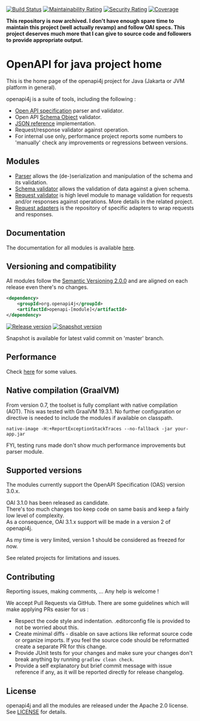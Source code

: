[![Build Status](https://travis-ci.com/openapi4j/openapi4j.svg?branch=master)](https://travis-ci.com/openapi4j/openapi4j)
[![Maintainability Rating](https://sonarcloud.io/api/project_badges/measure?project=org.openapi4j%3Aopenapi4j&metric=sqale_rating)](https://sonarcloud.io/dashboard?id=org.openapi4j%3Aopenapi4j)
[![Security Rating](https://sonarcloud.io/api/project_badges/measure?project=org.openapi4j%3Aopenapi4j&metric=security_rating)](https://sonarcloud.io/dashboard?id=org.openapi4j%3Aopenapi4j)
[![Coverage](https://sonarcloud.io/api/project_badges/measure?project=org.openapi4j%3Aopenapi4j&metric=coverage)](https://sonarcloud.io/dashboard?id=org.openapi4j%3Aopenapi4j)

__This repository is now archived. I don't have enough spare time to maintain this project (well actually revamp) and follow OAI specs. This project deserves much more that I can give to source code and followers to provide appropriate output.__

# OpenAPI for java project home

This is the home page of the openapi4j project for Java (Jakarta or JVM platform in general).

openapi4j is a suite of tools, including the following :
* [Open API specification](https://github.com/OAI/OpenAPI-Specification/blob/master/versions/3.0.3.md) parser and validator.
* Open API [Schema Object](https://github.com/OAI/OpenAPI-Specification/blob/master/versions/3.0.3.md#schemaObject) validator.
* [JSON reference](https://tools.ietf.org/html/draft-pbryan-zyp-json-ref-03) implementation.
* Request/response validator against operation.
* For internal use only, performance project reports some numbers to 'manually' check any improvements or regressions between versions.

## Modules

* [Parser](openapi-parser) allows the (de-)serialization and manipulation of the schema and its validation.
* [Schema validator](openapi-schema-validator) allows the validation of data against a given schema.
* [Request validator](openapi-operation-validator) is high level module to manage validation for requests and/or responses against operations. More details in the related project.
* [Request adapters](openapi-operation-adapters) is the repository of specific adapters to wrap requests and responses.

## Documentation

The documentation for all modules is available [here](https://openapi4j.github.io/openapi4j/).

## Versioning and compatibility

All modules follow the [Semantic Versioning 2.0.0](https://semver.org) and are aligned on each release even there's no changes.

```xml
<dependency>
    <groupId>org.openapi4j</groupId>
    <artifactId>openapi-[module]</artifactId>
</dependency>
```

[![Release version](https://img.shields.io/nexus/r/org.openapi4j/openapi-operation-validator?style=for-the-badge&color=blue&label=Release&server=https%3A%2F%2Foss.sonatype.org)](https://search.maven.org/search?q=g:org.openapi4j)
[![Snapshot version](https://img.shields.io/nexus/s/org.openapi4j/openapi-operation-validator?style=for-the-badge&color=blue&label=Snapshot&server=https%3A%2F%2Foss.sonatype.org)](https://oss.sonatype.org/content/repositories/snapshots/org/openapi4j/)

Snapshot is available for latest valid commit on 'master' branch.

## Performance

Check [here](https://www.openapi4j.org/perf-values.html) for some values.

## Native compilation (GraalVM)

From version 0.7, the toolset is fully compliant with native compilation (AOT).
This was tested with GraalVM 19.3.1.
No further configuration or directive is needed to include the modules if available on classpath.

```shell script
native-image -H:+ReportExceptionStackTraces --no-fallback -jar your-app.jar
```

FYI, testing runs made don't show much performance improvements but parser module.

## Supported versions

The modules currently support the OpenAPI Specification (OAS) version 3.0.x.

OAI 3.1.0 has been released as candidate.  
There's too much changes too keep code on same basis and keep a fairly low level of complexity.  
As a consequence, OAI 3.1.x support will be made in a version 2 of openapi4j.  

As my time is very limited, version 1 should be considered as freezed for now.

See related projects for limitations and issues.

## Contributing

Reporting issues, making comments, ... Any help is welcome !

We accept Pull Requests via GitHub. There are some guidelines which will make applying PRs easier for us :

* Respect the code style and indentation. .editorconfig file is provided to not be worried about this.
* Create minimal diffs - disable on save actions like reformat source code or organize imports. If you feel the source code should be reformatted create a separate PR for this change.
* Provide JUnit tests for your changes and make sure your changes don't break anything by running `gradlew clean check`.
* Provide a self explanatory but brief commit message with issue reference if any, as it will be reported directly for release changelog.

## License

openapi4j and all the modules are released under the Apache 2.0 license. See [LICENSE](https://github.com/openapi4j/openapi4j/blob/master/LICENSE.md) for details.
